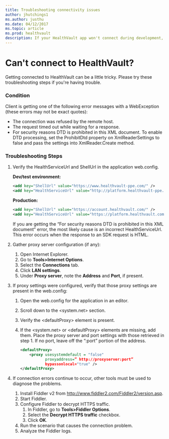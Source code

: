 ```yaml
---
title: Troubleshooting connectivity issues
author: jhutchings1
ms.author: justhu
ms.date: 04/12/2017
ms.topic: article
ms.prod: healthvault
description: If your HealthVault app won't connect during development, check these things first. 
---
```


Can't connect to HealthVault? 
===================================
Getting connected to HealthVault can be a little tricky. Please try these troubleshooting steps if you're having trouble. 

### Condition

Client is getting one of the following error messages with a WebException (these errors may not be exact quotes):

-   The connection was refused by the remote host.
-   The request timed out while waiting for a response.
-   For security reasons DTD is prohibited in this XML document. To enable DTD processing, set the ProhibitDtd property on XmlReaderSettings to false and pass the settings into XmlReader.Create method.

### Troubleshooting Steps

1.  Verify the HealthServiceUrl and ShellUrl in the application web.config.

    **Dev/test environment:**

    ```xml
    <add key="ShellUrl" value="https://www.healthvault-ppe.com/" />
    <add key="HealthServiceUrl" value="http://platform.healthvault-ppe.com/Platform/" />
    ```

    **Production:**

    ```xml
    <add key="ShellUrl" value="https://account.healthvault.com/" />
    <add key="HealthServiceUrl" value="https://platform.healthvault.com/Platform/" />
    ```
    
    If you are getting the “For security reasons DTD is prohibited in this XML document” error, the most likely cause is an incorrect HealthServiceUrl. This error occurs when the response to an SDK request is HTML.

2.  Gather proxy server configuration (if any):
    1.  Open Internet Explorer.
    2.  Go to **Tools&gt;Internet Options**.
    3.  Select the **Connections** tab.
    4.  Click **LAN settings**.
    5.  Under **Proxy server**, note the **Address** and **Port**, if present.
3.  If proxy settings were configured, verify that those proxy settings are present in the web.config:
    1.  Open the web.config for the application in an editor.
    2.  Scroll down to the &lt;system.net&gt; section.
    3.  Verify the &lt;defaultProxy&gt; element is present.
    4.  If the &lt;system.net&gt; or &lt;defaultProxy&gt; elements are missing, add them. Place the proxy server and port settings with those retrieved in step 1. If no port, leave off the “:port” portion of the address.

        ```xml
        <defaultProxy>
            <proxy usesystemdefault = "false"
                   proxyaddress=” http://proxyserver:port”           
                   bypassonlocal="true" />
        </defaultProxy>
        ```

4.  If connection errors continue to occur, other tools must be used to diagnose the problems.
    1.  Install Fiddler v2 from <http://www.fiddler2.com/Fiddler2/version.asp>.
    2.  Start Fiddler.
    3.  Configure Fiddler to decrypt HTTPS traffic.
        1.  In Fiddler, go to **Tools&gt;Fiddler Options**.
        2.  Select the **Decrypt HTTPS traffic** checkbox.
        3.  Click **OK**.
    4.  Run the scenario that causes the connection problem.
    5.  Analyze the Fiddler logs.



